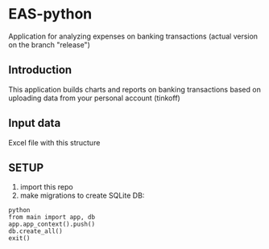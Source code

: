 # EAS-python
Application for analyzing expenses on banking transactions (actual version on the branch "release")

## Introduction
This application builds charts and reports on banking transactions based on uploading data from your personal account (tinkoff)

## Input data
Excel file with this structure
<!-- ![img](/repo_img/xslStructure.png) -->
## SETUP
1. import this repo
2. make migrations to create SQLite DB:
```
python
from main import app, db
app.app_context().push()
db.create_all()
exit()
```
